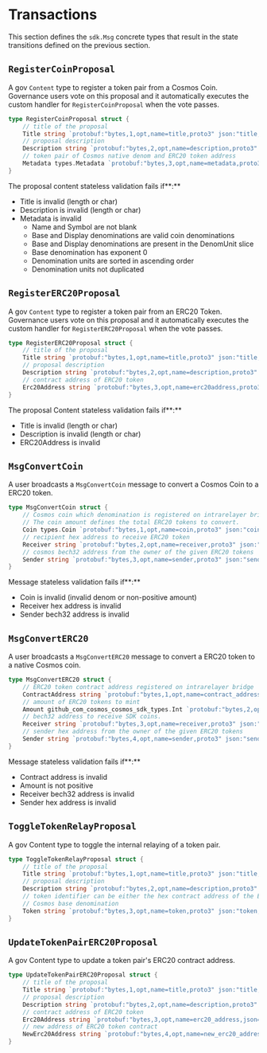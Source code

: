 <!--
order: 4
-->

# Transactions

This section defines the `sdk.Msg` concrete types that result in the state transitions defined on the previous section.

## `RegisterCoinProposal`

A gov `Content` type to register a token pair from a Cosmos Coin. Governance users vote on this proposal and it automatically executes the custom handler for `RegisterCoinProposal` when the vote passes.

```go
type RegisterCoinProposal struct {
	// title of the proposal
	Title string `protobuf:"bytes,1,opt,name=title,proto3" json:"title,omitempty"`
	// proposal description
	Description string `protobuf:"bytes,2,opt,name=description,proto3" json:"description,omitempty"`
	// token pair of Cosmos native denom and ERC20 token address
	Metadata types.Metadata `protobuf:"bytes,3,opt,name=metadata,proto3" json:"metadata"`
}
```

The proposal content stateless validation fails if**:**

- Title is invalid (length or char)
- Description is invalid (length or char)
- Metadata is invalid
    - Name and Symbol are not blank
    - Base and Display denominations are valid coin denominations
    - Base and Display denominations are present in the DenomUnit slice
    - Base denomination has exponent 0
    - Denomination units are sorted in ascending order
    - Denomination units not duplicated

## `RegisterERC20Proposal`

A gov `Content` type to register a token pair from an ERC20 Token. Governance users vote on this proposal and it automatically executes the custom handler for `RegisterERC20Proposal` when the vote passes.

```go
type RegisterERC20Proposal struct {
	// title of the proposal
	Title string `protobuf:"bytes,1,opt,name=title,proto3" json:"title,omitempty"`
	// proposal description
	Description string `protobuf:"bytes,2,opt,name=description,proto3" json:"description,omitempty"`
	// contract address of ERC20 token
	Erc20Address string `protobuf:"bytes,3,opt,name=erc20address,proto3" json:"erc20address,omitempty"`
}
```

The proposal Content stateless validation fails if**:**

- Title is invalid (length or char)
- Description is invalid (length or char)
- ERC20Address is invalid

## `MsgConvertCoin`

A user broadcasts a `MsgConvertCoin` message to convert a Cosmos Coin to a ERC20 token.

```go
type MsgConvertCoin struct {
	// Cosmos coin which denomination is registered on intrarelayer bridge.
	// The coin amount defines the total ERC20 tokens to convert.
	Coin types.Coin `protobuf:"bytes,1,opt,name=coin,proto3" json:"coin"`
	// recipient hex address to receive ERC20 token
	Receiver string `protobuf:"bytes,2,opt,name=receiver,proto3" json:"receiver,omitempty"`
	// cosmos bech32 address from the owner of the given ERC20 tokens
	Sender string `protobuf:"bytes,3,opt,name=sender,proto3" json:"sender,omitempty"`
}
```

Message stateless validation fails if**:**

- Coin is invalid (invalid denom or non-positive amount)
- Receiver hex address is invalid
- Sender bech32 address is invalid

## `MsgConvertERC20`

A user broadcasts a `MsgConvertERC20` message to convert a ERC20 token to a native Cosmos coin.

```go
type MsgConvertERC20 struct {
	// ERC20 token contract address registered on intrarelayer bridge
	ContractAddress string `protobuf:"bytes,1,opt,name=contract_address,json=contractAddress,proto3" json:"contract_address,omitempty"`
	// amount of ERC20 tokens to mint
	Amount github_com_cosmos_cosmos_sdk_types.Int `protobuf:"bytes,2,opt,name=amount,proto3,customtype=github.com/cosmos/cosmos-sdk/types.Int" json:"amount"`
	// bech32 address to receive SDK coins.
	Receiver string `protobuf:"bytes,3,opt,name=receiver,proto3" json:"receiver,omitempty"`
	// sender hex address from the owner of the given ERC20 tokens
	Sender string `protobuf:"bytes,4,opt,name=sender,proto3" json:"sender,omitempty"`
}
```

Message stateless validation fails if**:**

- Contract address is invalid
- Amount is not positive
- Receiver bech32 address is invalid
- Sender hex address is invalid

## `ToggleTokenRelayProposal`

A gov Content type to toggle the internal relaying of a token pair.

```go
type ToggleTokenRelayProposal struct {
	// title of the proposal
	Title string `protobuf:"bytes,1,opt,name=title,proto3" json:"title,omitempty"`
	// proposal description
	Description string `protobuf:"bytes,2,opt,name=description,proto3" json:"description,omitempty"`
	// token identifier can be either the hex contract address of the ERC20 or the
	// Cosmos base denomination
	Token string `protobuf:"bytes,3,opt,name=token,proto3" json:"token,omitempty"`
}
```

## `UpdateTokenPairERC20Proposal`

A gov Content type to update a token pair's ERC20 contract address.

```go
type UpdateTokenPairERC20Proposal struct {
	// title of the proposal
	Title string `protobuf:"bytes,1,opt,name=title,proto3" json:"title,omitempty"`
	// proposal description
	Description string `protobuf:"bytes,2,opt,name=description,proto3" json:"description,omitempty"`
	// contract address of ERC20 token
	Erc20Address string `protobuf:"bytes,3,opt,name=erc20_address,json=erc20Address,proto3" json:"erc20_address,omitempty"`
	// new address of ERC20 token contract
	NewErc20Address string `protobuf:"bytes,4,opt,name=new_erc20_address,json=newErc20Address,proto3" json:"new_erc20_address,omitempty"`
}
```